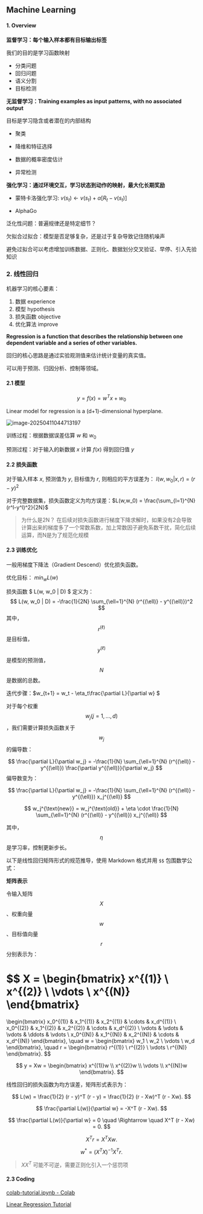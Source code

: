 ## Machine Learning 

#### 1. Overview

**监督学习：每个输入样本都有目标输出标签**

我们的目的是学习函数映射

* 分类问题
* 回归问题
* 语义分割
* 目标检测

**无监督学习：Training examples as input patterns, with no associated output**

目标是学习隐含或者潜在的内部结构

* 聚类
* 降维和特征选择
* 数据的概率密度估计

* 异常检测

**强化学习：通过环境交互，学习状态到动作的映射，最大化长期奖励**

* 蒙特卡洛强化学习: $v(s_t) \leftarrow v(s_t) + \alpha [R_t - v(s_t)]$

* AlphaGo

泛化性问题：普遍规律还是特定细节？

欠拟合过拟合：模型是否足够复杂，还是过于复杂导致记住随机噪声

避免过拟合可以考虑增加训练数据、正则化、数据划分交叉验证、早停、引入先验知识

### 2. 线性回归

机器学习的核心要素：

1. 数据 experience
2. 模型 hypothesis
3. 损失函数 objective
4. 优化算法 improve

**Regression is a function that describes the relationship between one dependent variable and a series of other variables.**

回归的核心思路是通过实验观测值来估计统计变量的真实值。

可以用于预测、归因分析、控制等领域。

#### 2.1 模型

$$
y = f(x) = w^Tx + w_0
$$

Linear model for regression is a (d+1)-dimensional hyperplane.

![image-20250411044713197](C:\Users\leo\github\ai-related-learning-notes\se3332_machine_learning\mdref\linear_regression_visialization.png)

训练过程：根据数据误差估算 $w$ 和 $w_0$

预测过程：对于输入的新数据 $x$ 计算 $f(x)$ 得到回归值 $y$

#### 2.2 损失函数

对于输入样本 $x$, 预测值为 $y$, 目标值为 $r$, 则相应的平方误差为： $l(w,w_0 | x,r ) = (r-y)^2$

对于完整数据集，损失函数定义为均方误差：$L(w,w_0) = \frac{\sum_{l=1}^{N}(r^l-y^l)^2}{2N}$

> 为什么是2N？ 在后续对损失函数进行梯度下降求解时，如果没有2会导致计算出来的梯度多了一个常数系数，加上常数因子避免系数干扰，简化后续运算，而N是为了规范化规模

#### 2.3 训练优化

一般用梯度下降法（Gradient Descend）优化损失函数。

优化目标： $min_wL(w)$

损失函数 $ L(w, w_0 | D) $ 定义为：
$$
L(w, w_0 | D) = -\frac{1}{2N} \sum_{\ell=1}^{N} (r^{(\ell)} - y^{(\ell)})^2
$$
其中，$$r^{(\ell)} $$ 是目标值，$$y^{(\ell)} $$ 是模型的预测值，$$ N $$ 是数据的总数。

迭代步骤：$w_{t+1} = w_t - \eta_t\frac{\partial L}{\partial w} $

对于每个权重 $$w_j ( j = 1, \dots, d) $$，我们需要计算损失函数关于 $$ w_j $$ 的偏导数：

$$
\frac{\partial L}{\partial w_j} = -\frac{1}{N} \sum_{\ell=1}^{N} (r^{(\ell)} - y^{(\ell)}) \frac{\partial y^{(\ell)}}{\partial w_j}
$$
偏导数变为：

$$
\frac{\partial L}{\partial w_j} = -\frac{1}{N} \sum_{\ell=1}^{N} (r^{(\ell)} - y^{(\ell)}) x_j^{(\ell)}
$$

$$
w_j^{\text{new}} = w_j^{\text{old}} + \eta \cdot \frac{1}{N} \sum_{\ell=1}^{N} (r^{(\ell)} - y^{(\ell)}) x_j^{(\ell)}
$$

其中，$$ \eta $$ 是学习率，控制更新步长。

以下是线性回归矩阵形式的规范推导，使用 Markdown 格式并用 `$$` 包围数学公式：

**矩阵表示**

令输入矩阵 $$ X $$、权重向量 $$w$$、目标值向量 $$ r $$ 分别表示为：

$$
X = 
\begin{bmatrix}
x^{(1)} \\
x^{(2)} \\
\vdots \\
x^{(N)}
\end{bmatrix}
=
\begin{bmatrix}
x_0^{(1)} & x_1^{(1)} & x_2^{(1)} & \cdots & x_d^{(1)} \\
x_0^{(2)} & x_1^{(2)} & x_2^{(2)} & \cdots & x_d^{(2)} \\
\vdots & \vdots & \vdots & \ddots & \vdots \\
x_0^{(N)} & x_1^{(N)} & x_2^{(N)} & \cdots & x_d^{(N)}
\end{bmatrix},
\quad
w =
\begin{bmatrix}
w_1 \\
w_2 \\
\vdots \\
w_d
\end{bmatrix},
\quad
r =
\begin{bmatrix}
r^{(1)} \\
r^{(2)} \\
\vdots \\
r^{(N)}
\end{bmatrix}.
$$

$$
y = Xw =
\begin{bmatrix}
x^{(1)}w \\
x^{(2)}w \\
\vdots \\
x^{(N)}w
\end{bmatrix}.
$$

线性回归的损失函数为均方误差，矩阵形式表示为：

$$
L(w) = \frac{1}{2} (r - y)^T (r - y) = \frac{1}{2} (r - Xw)^T (r - Xw).
$$

$$
\frac{\partial L(w)}{\partial w} = -X^T (r - Xw).
$$

$$
\frac{\partial L(w)}{\partial w} = 0 \quad \Rightarrow \quad X^T (r - Xw) = 0.
$$

$$
X^T r = X^T Xw.
$$

$$
w^* = (X^T X)^{-1} X^T r.
$$

> $XX^T$ 可能不可逆，需要正则化引入一个惩罚项

#### 2.3 Coding

[colab-tutorial.ipynb - Colab](https://colab.research.google.com/github/cs231n/cs231n.github.io/blob/master/python-colab.ipynb)

[Linear Regression Tutorial](https://www.kaggle.com/code/sudhirnl7/linear-regression-tutorial/data?select=insurance.csv)